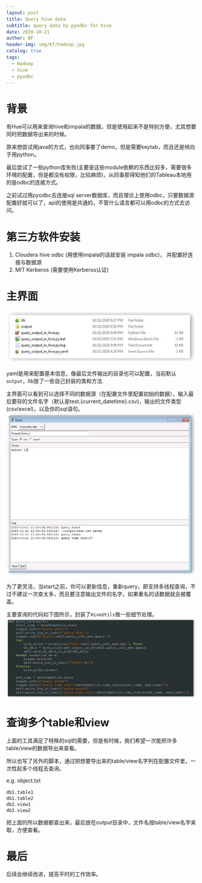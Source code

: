 ```yaml
---
layout: post
title: Query hive data
subtitle: query data by pyodbc for hive
date: 2020-10-21
author: BF
header-img: img/bf/hadoop.jpg
catalog: true
tags:
  - Hadoop
  - hive
  - pyodbc
---
```


# 背景

有Hue可以用来查询hive和impala的数据，但是使用起来不是特别方便，尤其想要同时把数据导出来的时候。

原来想尝试用java的方式，也向同事要了demo，但是需要keytab，而且还是倾向于用python。

最后尝试了一些python库失败(主要是这些module依赖的东西比较多，需要很多环境的配置，但是都没有权限，比较麻烦)，从同事那得知他们的Tableau本地用的是odbc的连接方式。

之前试过用pyodbc去连接sql server数据库，而且理论上使用odbc，只要数据源配置好就可以了，api的使用是共通的，不管什么语言都可以用odbc的方式去访问。

# 第三方软件安装
1. Cloudera hive odbc (用使用impala的话就安装 impala odbc)， 并配置好连接与数据源
2. MIT Kerberos (需要使用Kerberos认证)

# 主界面
![2020-10-21-QueryPyODBC-02.jpg](/img/post/2020/10/2020-10-21-QueryPyODBC-02.jpg)

yaml是用来配置基本信息，像最后文件输出的目录也可以配置，当前默认`output`，lib放了一些自己封装的类和方法.

主界面可以看到可以选择不同的数据源（在配置文件里配置初始的数据），输入最后要存的文件名字（默认是test.{current_datetime}.csv)，输出的文件类型(csv/excel)，以及你的sql语句。
![2020-10-21-QueryPyODBC-01.jpg](/img/post/2020/10/2020-10-21-QueryPyODBC-01.jpg)

为了更灵活，当start之前，你可以更新信息，重新query，即支持多线程查询，不过不建议一次查太多，而且要注意输出文件的名字，如果重名的话数据就会被覆盖。

主要查询的代码如下图所示，封装了`HiveUtils`做一些细节处理。
![2020-10-21-QueryPyODBC-03.jpg](/img/post/2020/10/2020-10-21-QueryPyODBC-03.jpg)


# 查询多个table和view

上面的工具满足了特殊的sql的需要，但是有时候，我们希望一次能把许多table/view的数据导出来查看。

所以也写了另外的脚本，通过把想要导出来的table/view名字列在配置文件里，一次性起多个线程去查询。

e.g. object.txt
```
db1.table1
db1.table2
db2.view1
db3.view2
```
把上面的所以数据都查出来，最后放在output目录中，文件名按table/view名字来取，方便查看。

# 最后

后续会继续改进，提高平时的工作效率。